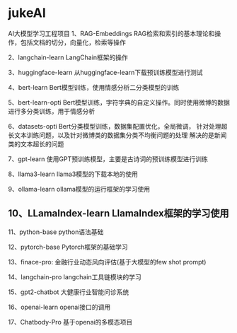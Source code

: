 # jukeAI
AI大模型学习工程项目
1、RAG-Embeddings
RAG检索和索引的基本理论和操作，包括文档的切分，向量化，检索等操作

2、langchain-learn
LangChain框架的操作

3、huggingface-learn
从huggingface-learn下载预训练模型进行测试

4、bert-learn
Bert模型训练，使用情感分析二分类模型的训练

5、bert-learn-opti
Bert模型训练，字符字典的自定义操作。同时使用微博的数据进行多分类训练，用于情感分析

6、datasets-opti
Bert分类模型训练，数据集配置优化，全局微调，
针对处理超长文本训练问题，以及针对微博类的数据集分类不均衡问题的处理
解决的是新闻类的文本超长的问题

7、gpt-learn
使用GPT预训练模型，主要是古诗词的预训练模型进行训练

8、llama3-learn
llama3模型的下载本地的使用

9、ollama-learn
ollama模型的运行框架的学习使用

10、LLamaIndex-learn
LlamaIndex框架的学习使用
---------------------------------

11、python-base
python语法基础

12、pytorch-base
Pytorch框架的基础学习

13、finace-pro:
金融行业动态风向评估(基于大模型的few shot prompt)

14、langchain-pro
langchain工具链模块的学习

15、gpt2-chatbot
大健康行业智能问诊系统

16、openai-learn
openai接口的调用

17、Chatbody-Pro
基于openai的多模态项目